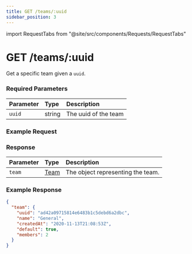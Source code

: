 ```yaml
---
title: GET /teams/:uuid
sidebar_position: 3
---
```


import RequestTabs from "@site/src/components/Requests/RequestTabs"

# GET /teams/:uuid

Get a specific team given a `uuid`.

### Required Parameters

| Parameter | Type   | Description          |
| :-------- | :----- | :------------------- |
| `uuid`    | string | The uuid of the team |

### Example Request

<RequestTabs endpoint='teams_api' request="get_team"/>

### Response

| Parameter | Type                                     | Description                        |
| :-------- | :--------------------------------------- | :--------------------------------- |
| `team`    | [Team](/api/reference/object_types/team) | The object representing the  team. |

### Example Response

```json title=response.json
{
  "team": {
    "uuid": "ad42a09715814e6483b1c5debd6a2dbc",
    "name": "General",
    "createdAt": "2020-11-13T21:08:53Z",
    "default": true,
    "members": 2
  }
}
```